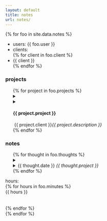 ```yaml
---
layout: default
title: notes
url: notes/
---
```

{% for foo in site.data.notes %}  

<ul>
   <li>users:   {{ foo.user }}</li>  
   <li>clients:</li>
   {% for client in foo.client %}
   <li>{{ client }}</li>    
   {% endfor %}      
</ul>    

<div>
   <h3>projects</h3>  
   <ul>
   {% for project in foo.projects %}  
   <details>   
      <summary>
         <li><h4>{{ project.project }}</h4><span class='date'>&nbsp;{{ project.client }}</span><span style="font-style: italic;">{{ project.description }}</span></li>      
      </summary>   
      {% for todo in project.todo %}  
      <li>{{ todo }}</li>
      <br>
      {% endfor %}     
   </details>  
   {% endfor %} 
   </ul>    
</div> 

<div>   
   <h3>notes</h3>  
   <ul>
   {% for thought in foo.thoughts %}  
   <details>
      <summary>
         <li>{{ thought.date }}<i style="font-style: italic;"> {{ thought.project }}</i></li>  
      </summary>
      {{ thought.note }}  
      <br>    
   </details>   
   {% endfor %}  
   </ul>
</div>    

hours:  
{% for hours in foo.minutes %}  
{{ hours }}   
<br>  
{% endfor %}   
{% endfor %}
